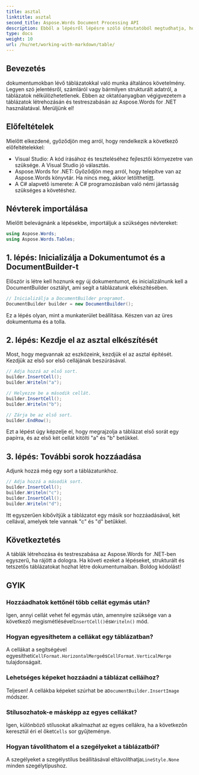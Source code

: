 ```yaml
---
title: asztal
linktitle: asztal
second_title: Aspose.Words Document Processing API
description: Ebből a lépésről lépésre szóló útmutatóból megtudhatja, hogyan hozhat létre és testreszabhat táblázatokat az Aspose.Words for .NET-ben. Tökéletes strukturált és tetszetős dokumentumok létrehozásához.
type: docs
weight: 10
url: /hu/net/working-with-markdown/table/
---
```

## Bevezetés

dokumentumokban lévő táblázatokkal való munka általános követelmény. Legyen szó jelentésről, számláról vagy bármilyen strukturált adatról, a táblázatok nélkülözhetetlenek. Ebben az oktatóanyagban végigvezetem a táblázatok létrehozásán és testreszabásán az Aspose.Words for .NET használatával. Merüljünk el!

## Előfeltételek

Mielőtt elkezdené, győződjön meg arról, hogy rendelkezik a következő előfeltételekkel:

- Visual Studio: A kód írásához és teszteléséhez fejlesztői környezetre van szüksége. A Visual Studio jó választás.
-  Aspose.Words for .NET: Győződjön meg arról, hogy telepítve van az Aspose.Words könyvtár. Ha nincs meg, akkor letöltheti[itt](https://releases.aspose.com/words/net/).
- A C# alapvető ismerete: A C# programozásban való némi jártasság szükséges a követéshez.

## Névterek importálása

Mielőtt belevágnánk a lépésekbe, importáljuk a szükséges névtereket:

```csharp
using Aspose.Words;
using Aspose.Words.Tables;
```

## 1. lépés: Inicializálja a Dokumentumot és a DocumentBuilder-t

Először is létre kell hoznunk egy új dokumentumot, és inicializálnunk kell a DocumentBuilder osztályt, ami segít a táblázatunk elkészítésében.

```csharp
// Inicializálja a DocumentBuilder programot.
DocumentBuilder builder = new DocumentBuilder();
```

Ez a lépés olyan, mint a munkaterület beállítása. Készen van az üres dokumentuma és a tolla.

## 2. lépés: Kezdje el az asztal elkészítését

Most, hogy megvannak az eszközeink, kezdjük el az asztal építését. Kezdjük az első sor első cellájának beszúrásával.

```csharp
// Adja hozzá az első sort.
builder.InsertCell();
builder.Writeln("a");

// Helyezze be a második cellát.
builder.InsertCell();
builder.Writeln("b");

// Zárja be az első sort.
builder.EndRow();
```

Ezt a lépést úgy képzelje el, hogy megrajzolja a táblázat első sorát egy papírra, és az első két cellát kitölti "a" és "b" betűkkel.

## 3. lépés: További sorok hozzáadása

Adjunk hozzá még egy sort a táblázatunkhoz.

```csharp
// Adja hozzá a második sort.
builder.InsertCell();
builder.Writeln("c");
builder.InsertCell();
builder.Writeln("d");
```

Itt egyszerűen kibővítjük a táblázatot egy másik sor hozzáadásával, két cellával, amelyek tele vannak "c" és "d" betűkkel.

## Következtetés

A táblák létrehozása és testreszabása az Aspose.Words for .NET-ben egyszerű, ha rájött a dologra. Ha követi ezeket a lépéseket, strukturált és tetszetős táblázatokat hozhat létre dokumentumaiban. Boldog kódolást!

## GYIK

### Hozzáadhatok kettőnél több cellát egymás után?
 Igen, annyi cellát vehet fel egymás után, amennyire szüksége van a következő megismétlésével`InsertCell()`és`Writeln()` mód.

### Hogyan egyesíthetem a cellákat egy táblázatban?
 A cellákat a segítségével egyesítheti`CellFormat.HorizontalMerge`és`CellFormat.VerticalMerge` tulajdonságait.

### Lehetséges képeket hozzáadni a táblázat celláihoz?
 Teljesen! A cellákba képeket szúrhat be a`DocumentBuilder.InsertImage` módszer.

### Stílusozhatok-e másképp az egyes cellákat?
 Igen, különböző stílusokat alkalmazhat az egyes cellákra, ha a következőn keresztül éri el őket`Cells` sor gyűjteménye.

### Hogyan távolíthatom el a szegélyeket a táblázatból?
 A szegélyeket a szegélystílus beállításával eltávolíthatja`LineStyle.None` minden szegélytípushoz.